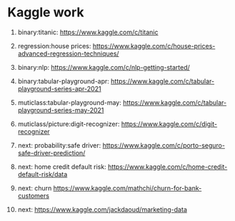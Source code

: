 # Kaggle work 

1) binary:titanic: https://www.kaggle.com/c/titanic

2) regression:house prices: https://www.kaggle.com/c/house-prices-advanced-regression-techniques/

3) binary:nlp: https://www.kaggle.com/c/nlp-getting-started/

4) binary:tabular-playground-apr: https://www.kaggle.com/c/tabular-playground-series-apr-2021

5) muticlass:tabular-playground-may: https://www.kaggle.com/c/tabular-playground-series-may-2021

6) muticlass/picture:digit-recognizer: https://www.kaggle.com/c/digit-recognizer

7) next: probability:safe driver: https://www.kaggle.com/c/porto-seguro-safe-driver-prediction/

8) next: home credit default risk: https://www.kaggle.com/c/home-credit-default-risk/data

9) next: churn https://www.kaggle.com/mathchi/churn-for-bank-customers

10) next: https://www.kaggle.com/jackdaoud/marketing-data
